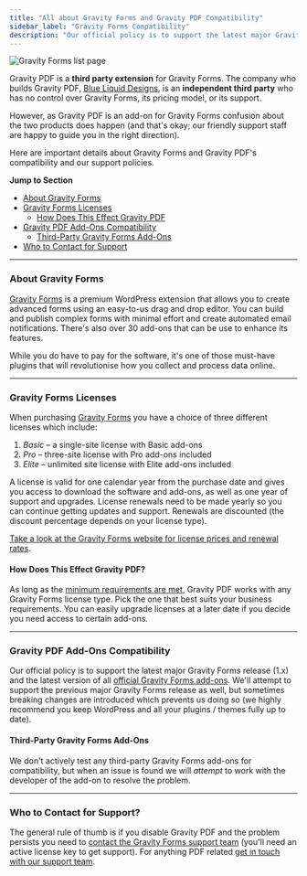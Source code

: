 ```yaml
---
title: "All about Gravity Forms and Gravity PDF Compatibility"
sidebar_label: "Gravity Forms Compatibility"
description: "Our official policy is to support the latest major Gravity Forms release (1.x) and the latest version of all official Gravity Forms add-ons."
---
```


![Gravity Forms list page](https://resources.gravitypdf.com/uploads/2015/10/forms-page.png)

Gravity PDF is a **third party extension** for Gravity Forms. The company who builds Gravity PDF, [Blue Liquid Designs](http://www.blueliquiddesigns.com.au/), is an **independent third party** who has no control over Gravity Forms, its pricing model, or its support.

However, as Gravity PDF is an add-on for Gravity Forms confusion about the two products does happen (and that's okay; our friendly support staff are happy to guide you in the right direction).

Here are important details about Gravity Forms and Gravity PDF's compatibility and our support policies.

**Jump to Section**

* [About Gravity Forms](#about-gravityforms)
* [Gravity Forms Licenses](#gravityforms-licenses)
    * [How Does This Effect Gravity PDF](#how-does-this-effect-gravitypdf)
* [Gravity PDF Add-Ons Compatibility](#gravitypdf-addon-compatibility)
    * [Third-Party Gravity Forms Add-Ons](#third-party-gravityforms-addons)
* [Who to Contact for Support](#who-to-contact-for-support)

---

### About Gravity Forms

<a href="https://rocketgenius.pxf.io/c/1211356/445235/7938" rel="sponsored">Gravity Forms</a> is a premium WordPress extension that allows you to create advanced forms using an easy-to-us drag and drop editor. You can build and publish complex forms with minimal effort and create automated email notifications. There's also over 30 add-ons that can be use to enhance its features.

While you do have to pay for the software, it's one of those must-have plugins that will revolutionise how you collect and process data online.

---

### Gravity Forms Licenses

When purchasing <a href="https://rocketgenius.pxf.io/c/1211356/445235/7938" rel="sponsored">Gravity Forms</a> you have a choice of three different licenses which include:

1. *Basic* – a single-site license with Basic add-ons
1. *Pro* – three-site license with Pro add-ons included
1. *Elite* – unlimited site license with Elite add-ons included

A license is valid for one calendar year from the purchase date and gives you access to download the software and add-ons, as well as one year of support and upgrades. License renewals need to be made yearly so you can continue getting updates and support. Renewals are discounted (the discount percentage depends on your license type).

<a href="https://rocketgenius.pxf.io/c/1211356/445235/7938?u=https%3A%2F%2Fwww.gravityforms.com%2Fpricing%2F" rel="sponsored">Take a look at the Gravity Forms website for license prices and renewal rates</a>.

#### How Does This Effect Gravity PDF?

As long as the [minimum requirements are met](user-installation.md#plugin-requirements), Gravity PDF works with any Gravity Forms license type. Pick the one that best suits your business requirements. You can easily upgrade licenses at a later date if you decide you need access to certain add-ons.

---

### Gravity PDF Add-Ons Compatibility

Our official policy is to support the latest major Gravity Forms release (1.x) and the latest version of all <a href="https://rocketgenius.pxf.io/c/1211356/445235/7938?u=https%3A%2F%2Fwww.gravityforms.com%2Fadd-ons%2F" rel="sponsored">official Gravity Forms add-ons</a>. We'll attempt to support the previous major Gravity Forms release as well, but sometimes breaking changes are introduced which prevents us doing so (we highly recommend you keep WordPress and all your plugins / themes fully up to date).

#### Third-Party Gravity Forms Add-Ons

We don't actively test any third-party Gravity Forms add-ons for compatibility, but when an issue is found we will *attempt* to work with the developer of the add-on to resolve the problem.

---

### Who to Contact for Support?

The general rule of thumb is if you disable Gravity PDF and the problem persists you need to <a href="https://rocketgenius.pxf.io/c/1211356/445235/7938?u=https%3A%2F%2Fwww.gravityforms.com%2Fsupport%2F" rel="sponsored">contact the Gravity Forms support team</a> (you'll need an active license key to get support). For anything PDF related [get in touch with our support team](https://gravitypdf.com/support/).